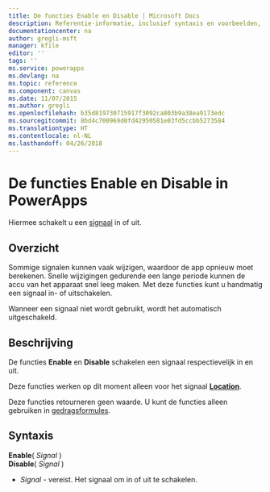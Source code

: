 ```yaml
---
title: De functies Enable en Disable | Microsoft Docs
description: Referentie-informatie, inclusief syntaxis en voorbeelden, voor de functies Enable en Disable in PowerApps
documentationcenter: na
author: gregli-msft
manager: kfile
editor: ''
tags: ''
ms.service: powerapps
ms.devlang: na
ms.topic: reference
ms.component: canvas
ms.date: 11/07/2015
ms.author: gregli
ms.openlocfilehash: b35d819730715917f3092ca803b9a38ea9173edc
ms.sourcegitcommit: 8bd4c700969d0fd42950581e03fd5ccbb5273584
ms.translationtype: HT
ms.contentlocale: nl-NL
ms.lasthandoff: 04/26/2018
---
```

# <a name="enable-and-disable-functions-in-powerapps"></a>De functies Enable en Disable in PowerApps
Hiermee schakelt u een [signaal](signals.md) in of uit.

## <a name="overview"></a>Overzicht
Sommige signalen kunnen vaak wijzigen, waardoor de app opnieuw moet berekenen.  Snelle wijzigingen gedurende een lange periode kunnen de accu van het apparaat snel leeg maken. Met deze functies kunt u handmatig een signaal in- of uitschakelen.

Wanneer een signaal niet wordt gebruikt, wordt het automatisch uitgeschakeld.

## <a name="description"></a>Beschrijving
De functies **Enable** en **Disable** schakelen een signaal respectievelijk in en uit.

Deze functies werken op dit moment alleen voor het signaal **[Location](signals.md)**.

Deze functies retourneren geen waarde. U kunt de functies alleen gebruiken in [gedragsformules](../working-with-formulas-in-depth.md).

## <a name="syntax"></a>Syntaxis
**Enable**( *Signal* )<br>**Disable**( *Signal* )

* *Signal* - vereist.  Het signaal om in of uit te schakelen.

